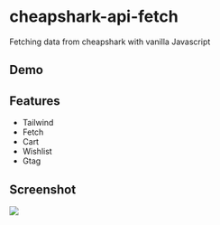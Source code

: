# cheapshark-api-fetch
Fetching data from cheapshark with vanilla Javascript

## Demo


## Features

- Tailwind 
- Fetch
- Cart
- Wishlist
- Gtag

## Screenshot
![](https://onderakbulut.github.io/cheapshark-api-fetch/screenshot.png)

